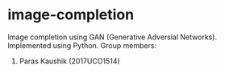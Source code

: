 # image-completion

Image completion using GAN (Generative Adversial Networks).
Implemented using Python.
Group members:
1) Paras Kaushik (2017UCO1514)

